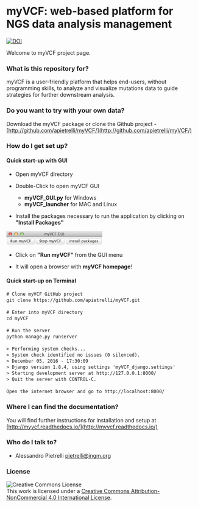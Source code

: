 # myVCF: web-based platform for NGS data analysis management #

[![DOI](https://zenodo.org/badge/73204035.svg)](https://zenodo.org/badge/latestdoi/73204035)


Welcome to myVCF project page.

### What is this repository for? ###

myVCF is a user-friendly platform that helps end-users, without programming skills, to analyze and visualize mutations data to guide strategies for further downstream analysis.

### Do you want to try with your own data? ###

Download the myVCF package or clone the Github project - [http://github.com/apietrelli/myVCF/](http://github.com/apietrelli/myVCF/)

### How do I get set up? ###

#### Quick start-up with GUI

* Open myVCF directory

* Double-Click to open myVCF GUI

  - **myVCF_GUI.py** for Windows
  - **myVCF_launcher** for MAC and Linux


* Install the packages necessary to run the application by clicking on **"Install Packages"**

<img src="docs/img/myVCF_GUI.png" width="50%">

* Click on **"Run myVCF"** from the GUI menu

* It will open a browser with **myVCF homepage**!

#### Quick start-up on Terminal

``` shell
# Clone myVCF GitHub project
git clone https://github.com/apietrelli/myVCF.git

# Enter into myVCF directory
cd myVCF

# Run the server
python manage.py runserver

> Performing system checks...
> System check identified no issues (0 silenced).
> December 05, 2016 - 17:30:09
> Django version 1.8.4, using settings 'myVCF_django.settings'
> Starting development server at http://127.0.0.1:8000/
> Quit the server with CONTROL-C.

Open the internet browser and go to http://localhost:8000/
```


### Where I can find the documentation? ###

You will find further instructions for installation and setup at [http://myvcf.readthedocs.io/](http://myvcf.readthedocs.io/)

### Who do I talk to? ###

* Alessandro Pietrelli [pietrelli@ingm.org](mailto:pietrelli@ingm.org)

### License ###

<img alt="Creative Commons License" style="border-width:0" src="https://i.creativecommons.org/l/by-nc/4.0/88x31.png" /><br>This work is licensed under a <a rel="license" href="http://creativecommons.org/licenses/by-nc/4.0/">Creative Commons Attribution-NonCommercial 4.0 International License</a>.
